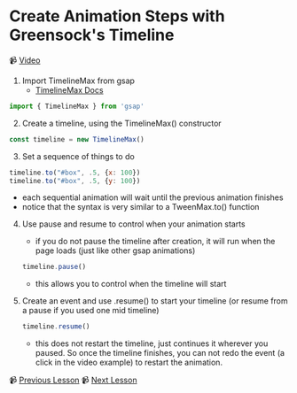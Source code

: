 # Create Animation Steps with Greensock's Timeline

📹 [Video](https://egghead.io/lessons/greensock-create-animation-steps-with-greensock-s-timeline)

1. Import TimelineMax from gsap
    - [TimelineMax Docs](https://greensock.com/docs/v2/TimelineMax)
```js
import { TimelineMax } from 'gsap'
```

2. Create a timeline, using the TimelineMax() constructor
```js
const timeline = new TimelineMax()
```

3. Set a sequence of things to do
```js
timeline.to("#box", .5, {x: 100})
timeline.to("#box", .5, {y: 100})
```
- each sequential animation will wait until the previous animation finishes
- notice that the syntax is very similar to a TweenMax.to() function

4. Use pause and resume to control when your animation starts
    - if you do not pause the timeline after creation, it will run when the page loads (just like other gsap animations)
    ```js
    timeline.pause()
    ```
    - this allows you to control when the timeline will start

5. Create an event and use .resume() to start your timeline (or resume from a pause if you used one mid timeline)
    ```js
    timeline.resume()
    ```
    - this does not restart the timeline, just continues it wherever you paused. So once the timeline finishes, you can not redo the event (a click in the video example) to restart the animation.

📹 [Previous Lesson](https://egghead.io/lessons/greensock-rotate-an-element-based-on-previous-values-with-greensock)
📹 [Next Lesson](https://egghead.io/lessons/greensock-pause-or-resume-an-animation-by-checking-isactive-with-greensock)